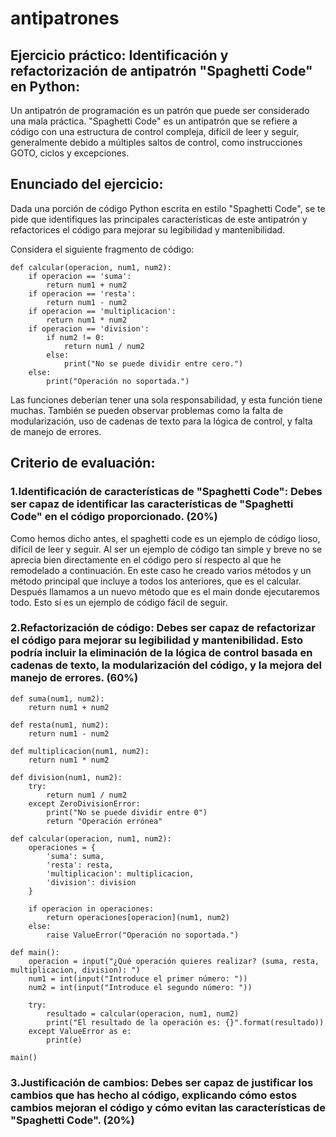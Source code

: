 # antipatrones


## Ejercicio práctico: Identificación y refactorización de antipatrón "Spaghetti Code" en Python:

Un antipatrón de programación es un patrón que puede ser considerado una mala práctica. "Spaghetti Code" es un antipatrón que se refiere a código con una estructura de control compleja, difícil de leer y seguir, generalmente debido a múltiples saltos de control, como instrucciones GOTO, ciclos y excepciones.

## Enunciado del ejercicio:

Dada una porción de código Python escrita en estilo "Spaghetti Code", se te pide que identifiques las principales características de este antipatrón y refactorices el código para mejorar su legibilidad y mantenibilidad.

Considera el siguiente fragmento de código:

``` 
def calcular(operacion, num1, num2):
    if operacion == 'suma':
        return num1 + num2
    if operacion == 'resta':
        return num1 - num2
    if operacion == 'multiplicacion':
        return num1 * num2
    if operacion == 'division':
        if num2 != 0:
            return num1 / num2
        else:
            print("No se puede dividir entre cero.")
    else:
        print("Operación no soportada.")

```
Las funciones deberían tener una sola responsabilidad, y esta función tiene muchas. También se pueden observar problemas como la falta de modularización, uso de cadenas de texto para la lógica de control, y falta de manejo de errores.

## Criterio de evaluación:

### 1.Identificación de características de "Spaghetti Code": Debes ser capaz de identificar las características de "Spaghetti Code" en el código proporcionado. (20%)
Como hemos dicho antes, el spaghetti code es un ejemplo de código lioso, difícil de leer y seguir. Al ser un ejemplo de código tan simple y breve no se aprecia bien directamente en el código pero sí respecto al que he remodelado a continuación. En este caso he creado varios métodos y un método principal que incluye a todos los anteriores, que es el calcular. Después llamamos a un nuevo método que es el main donde ejecutaremos todo. Esto sí es un ejemplo de código fácil de seguir.

### 2.Refactorización de código: Debes ser capaz de refactorizar el código para mejorar su legibilidad y mantenibilidad. Esto podría incluir la eliminación de la lógica de control basada en cadenas de texto, la modularización del código, y la mejora del manejo de errores. (60%)
``` 
def suma(num1, num2):
    return num1 + num2

def resta(num1, num2):
    return num1 - num2

def multiplicacion(num1, num2):
    return num1 * num2  

def division(num1, num2):
    try:
        return num1 / num2
    except ZeroDivisionError:
        print("No se puede dividir entre 0")
        return "Operación errónea"
    
def calcular(operacion, num1, num2):
    operaciones = {
        'suma': suma,
        'resta': resta,
        'multiplicacion': multiplicacion,
        'division': division
    }

    if operacion in operaciones:
        return operaciones[operacion](num1, num2)
    else:
        raise ValueError("Operación no soportada.")
    
def main():
    operacion = input("¿Qué operación quieres realizar? (suma, resta, multiplicacion, division): ")
    num1 = int(input("Introduce el primer número: "))
    num2 = int(input("Introduce el segundo número: "))
    
    try:
        resultado = calcular(operacion, num1, num2)
        print("El resultado de la operación es: {}".format(resultado))
    except ValueError as e:
        print(e)
        
main()
```

### 3.Justificación de cambios: Debes ser capaz de justificar los cambios que has hecho al código, explicando cómo estos cambios mejoran el código y cómo evitan las características de "Spaghetti Code". (20%)

